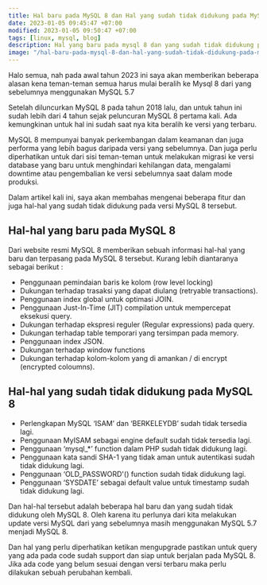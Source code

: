 ```yaml
---
title: Hal baru pada MySQL 8 dan Hal yang sudah tidak didukung pada MySQL 8
date: 2023-01-05 09:45:47 +07:00
modified: 2023-01-05 09:50:47 +07:00
tags: [linux, mysql, blog]
description: Hal yang baru pada mysql 8 dan yang sudah tidak didukung pada MySQL 8
image: "/hal-baru-pada-mysql-8-dan-hal-yang-sudah-tidak-didukung-pada-mysql-8.aspx/mysql8.jpg"
---
```


Halo semua, nah pada awal tahun 2023 ini saya akan memberikan beberapa alasan kena teman-teman semua harus mulai beralih ke Mysql 8 dari yang sebelumnya menggunakan MySQL 5.7

Setelah diluncurkan MySQL 8 pada tahun 2018 lalu, dan untuk tahun ini sudah lebih dari 4 tahun sejak peluncuran MySQL 8 pertama kali. Ada kemungkinan untuk hal ini sudah saat nya kita beralih ke versi yang terbaru.

MySQL 8 mempunyai banyak perkembangan dalam keamanan dan juga performa yang lebih bagus daripada versi yang sebelumnya. Dan juga perlu diperhatikan untuk dari sisi teman-teman untuk melakukan migrasi ke versi database yang baru untuk menghindari kehilangan data, mengalami downtime atau pengembalian ke versi sebelumnya saat dalam mode produksi.

Dalam artikel kali ini, saya akan membahas mengenai beberapa fitur dan juga hal-hal yang sudah tidak didukung pada versi MySQL 8 tersebut.

## Hal-hal yang baru pada MySQL 8
Dari website resmi MySQL 8 memberikan sebuah informasi hal-hal yang baru dan terpasang pada MySQL 8 tersebut. Kurang lebih diantaranya sebagai berikut :

- Penggunaan pemindaian baris ke kolom (row level locking)
- Dukungan terhadap trasaksi yang dapat diulang (retryable transactions).
- Penggunaan index global untuk optimasi JOIN.
- Penggunaan Just-In-Time (JIT) compilation untuk mempercepat eksekusi query.
- Dukungan terhadap ekspresi reguler (Regular expressions) pada query.
- Dukungan terhadap table temporari yang tersimpan pada memory.
- Penggunaan index JSON.
- Dukungan terhadap window functions
- Dukungan terhadap kolom-kolom yang di amankan / di encrypt (encrypted coloumns).

## Hal-hal yang sudah tidak didukung pada MySQL 8

- Perlengkapan MySQL ‘ISAM’ dan ‘BERKELEYDB’ sudah tidak tersedia lagi.
- Penggunaan MyISAM sebagai engine default sudah tidak tersedia lagi.
- Penggunaan ‘mysql_*’ function dalam PHP sudah tidak didukung lagi.
- Penggunaan kata sandi SHA-1 yang tidak aman untuk autentikasi sudah tidak didukung lagi.
- Penggunaan ‘OLD_PASSWORD'() function sudah tidak didukung lagi.
- Penggunaan ‘SYSDATE’ sebagai default value untuk timestamp sudah tidak didukung lagi.

Dan hal-hal tersebut adalah beberapa hal baru dan yang sudah tidak didukung oleh MySQL 8. Oleh karena itu perlunya dari kita melakukan update versi MySQL dari yang sebelumnya masih menggunakan MySQL 5.7 menjadi MySQL 8.

Dan hal yang perlu diperhatikan ketikan mengupgrade pastikan untuk query yang ada pada code sudah support dan siap untuk berjalan pada MySQL 8. Jika ada code yang belum sesuai dengan versi terbaru maka perlu dilakukan sebuah perubahan kembali.